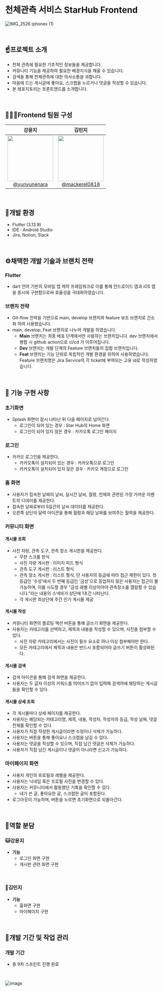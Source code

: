 # 천체관측 서비스 StarHub Frontend

![IMG_2526 iphonex (1)](https://github.com/Kumoh-OpenSource-Project/backend/assets/98962864/552ea124-18da-49e7-87c8-7977d680f121)


<br>

## ☝프로젝트 소개

- 천체 관측에 필요한 기초적인 정보들을 제공합니다.
- 커뮤니티 기능을 제공하여 필요한 배경지식을 채울 수 있습니다.
- 검색을 통해 천체관측에 대한 의사소통을 꾀합니다.
- 마음에 드는 게시글에 좋아요, 스크랩을 누르거나 댓글을 작성할 수 있습니다.
- 본 레포지토리는 프론트엔드를 소개합니다.
  
<br>

## 👨🏻‍💻Frontend 팀원 구성

<div align="center">

| **강윤지** | **김민지** |
| :------: |  :------: |
| [<img src="https://avatars.githubusercontent.com/u/135759058?s=64&v=4" height=150 width=150> <br/> @yunyunenara](https://github.com/yunyunenara)| [<img src="https://avatars.githubusercontent.com/u/78207698?s=64&v=4" height=150 width=150> <br/> @mackerel0818](https://github.com/mackerel0818)
</div>

<br>

## 🔨개발 환경

  + Flutter (3.13.9)
  + IDE : Android Studio
  + Jira, Notion, Slack
<br>

## ⚙️채택한 개발 기술과 브랜치 전략

### Flutter
  - dart 언어 기반의 모바일 앱 제작 프레임워크로 이를 통해 안드로이드 앱과 iOS 앱을 동시에 구현함으로써 효율성을 극대화하였습니다.
    
### 브랜치 전략

- Git-flow 전략을 기반으로 main, develop 브랜치와 feature 보조 브랜치로 간소화 하여 사용했습니다.
- main, develop, Feat 브랜치로 나누어 개발을 하였습니다.
    - **Main** 브랜치는 최종 배포 단계에서만 사용하는 브랜치입니다. dev 브랜치에서 병합 시 github action으로 ci/cd 가 이루어집니다.
    - **Dev** 브랜치는 개발 단계의 Feature 브랜치들의 집합 브랜치입니다.
    - **Feat** 브랜치는 기능 단위로 독립적인 개발 환경을 위하여 사용하였습니다. Feature 브랜치명은 Jira Service의 각 ticket에 부여되는 고유 id로 작성하였습니다.

<br>

## 📄 기능 구현 사항

### 초기화면
  - Splash 화면이 잠시 나타난 뒤 다음 페이지로 넘어간다.
    * 로그인이 되어 있는 경우 : Star Hub의 Home 화면
    * 로그인이 되어 있지 않은 경우 : 카카오톡 로그인 페이지
      
### 로그인
  - 카카오 로그인을 제공한다.
    * 카카오톡이 설치되어 있는 경우 : 카카오톡으로 로그인
    * 카카오톡이 설치되어 있지 않은 경우 : 카카오 계정으로 로그인
   
### 홈 화면
  - 사용자가 접속한 날짜의 날씨, 실시간 날씨, 월령, 천체와 관련된 가장 가까운 이벤트의 디데이를 제공한다.
  - 접속한 날짜로부터 5일간의 날씨 데이터를 제공한다.
  - 오른쪽 상단의 달력 아이콘을 통해 월령과 해당 날짜를 보여주는 월력을 제공한다.

### 커뮤니티 화면
#### 게시물 조회
  - 사진 자랑, 관측 도구, 관측 장소 게시판을 제공한다.
    * 무한 스크롤 방식
    * 사진 자랑 게시판 : 이미지 피드 형식
    * 관측 도구 게시판 : 리스트 형식
    * 관측 장소 게시판 : 리스트 형식, 단 사용자의 등급에 따라 접근 제한이 있다. 첫 등급인 '수성'에서 두 번째 등급인 '금성'으로 등업하지 않은 사용자는 접근이 불가능하며, 이를 시도할 경우 "금성 레벨 이상이어야 관측장소를 열람할 수 있습니다."라는 내용의 스낵바가 상단에 1초간 나타난다.
    * 각 게시판 최상단에 주간 인기 게시물 제공
   
#### 게시물 작성
  - 커뮤니티 화면의 플로팅 액션 버튼을 통해 글쓰기 화면을 제공한다.
  - 사용자는 카테고리를 선택하고, 제목과 내용을 작성할 수 있으며, 사진을 첨부할 수 있다.
    * 사진 자랑 카테고리에서는 사진이 필수 요소로 하나 이상 첨부해야만 한다.
    * 모든 카테고리에서 제목과 내용은 반드시 포함되어야 글쓰기 버튼이 활성화된다.

#### 게시물 검색
  - 검색 아이콘을 통해 검색 화면을 제공한다.
  - 사용자는 두 글자 이상의 키워드를 띄어쓰기 없이 입력해 검색어에 해당하는 게시글들을 확인할 수 있다.

#### 게시물 상세 조회
  - 각 게시물마다 상세 페이지를 제공한다.
  - 사용자는 해당되는 카테고리명, 제목, 내용, 작성자, 작성자의 등급, 작성 날짜, 댓글 전체를 확인할 수 있다.
  - 사용자가 직접 작성한 게시글이라면 수정이나 삭제가 가능하다.
  - 사용자는 버튼을 통해 좋아요나 스크랩을 남길 수 있다.
  - 사용자는 댓글을 작성할 수 있으며, 직접 남긴 댓글은 삭제가 가능하다.
  - 사용자가 직접 남긴 게시글이나 댓글이 아니라면 신고가 가능하다.

### 마이페이지 화면
  - 사용자 개인의 프로필과 레벨을 제공한다.
  - 사용자는 닉네임 혹은 프로필 사진을 변경할 수 있다.
  - 사용자는 커뮤니티에서 활동했던 기록을 확인할 수 있다.
    * 내가 쓴 글, 좋아요한 글, 스크랩한 글이 포함된다.
  - 로그아웃이 가능하며, 버튼을 누르면 초기화면으로 되돌아간다.

<br>

## 🤝역할 분담

### 🐱강윤지
- **기능**
    - 로그인 화면 구현
    - 게시판 관련 화면 구현

<br>
    
### 🐢김민지
- **기능**
    - 홈화면 구현
    - 마이페이지 구현
    
<br>

## 📆개발 기간 및 작업 관리

### 개발 기간

- 총 9차 스프린트 진행 완료

<br>

![image](https://github.com/Kumoh-OpenSource-Project/backend/assets/98962864/1f2c7984-e92a-4845-a340-3feeb71e6a55)
    
